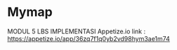 # Mymap
 MODUL 5 LBS IMPLEMENTASI
 Appetize.io link : https://appetize.io/app/36zq7f1q0yb2vd98hym3ae1m74
